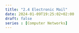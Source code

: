 ```yaml
---
title: "2.4 Electronic Mail"
date: 2024-01-09T19:25:02+02:00
draft: false
series : [Computer Networks]
---
```



